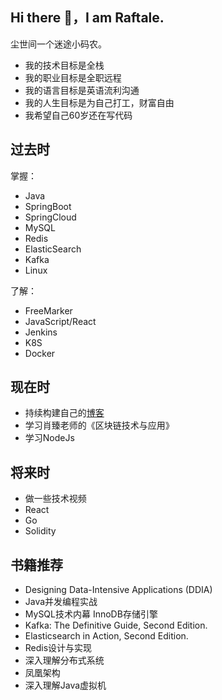 ## Hi there 👋，I am Raftale.
尘世间一个迷途小码农。

- 我的技术目标是全栈
- 我的职业目标是全职远程
- 我的语言目标是英语流利沟通
- 我的人生目标是为自己打工，财富自由
- 我希望自己60岁还在写代码

## 过去时
掌握：
- Java
- SpringBoot
- SpringCloud
- MySQL
- Redis
- ElasticSearch
- Kafka
- Linux

了解：
- FreeMarker
- JavaScript/React
- Jenkins
- K8S
- Docker

## 现在时
- 持续构建自己的[博客](https://raftale.github.io)
- 学习肖臻老师的《区块链技术与应用》
- 学习NodeJs

## 将来时
- 做一些技术视频
- React
- Go
- Solidity


## 书籍推荐
- Designing Data-Intensive Applications (DDIA)
- Java并发编程实战
- MySQL技术内幕 InnoDB存储引擎
- Kafka: The Definitive Guide, Second Edition.
- Elasticsearch in Action, Second Edition.
- Redis设计与实现
- 深入理解分布式系统
- 凤凰架构
- 深入理解Java虚拟机
